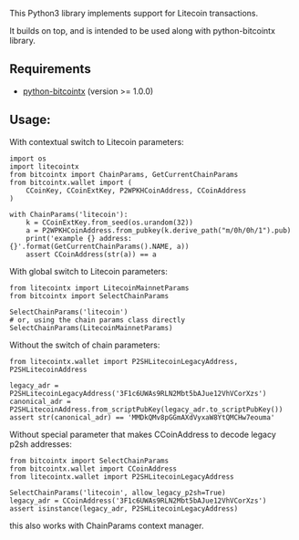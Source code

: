 This Python3 library implements support for Litecoin transactions.

It builds on top, and is intended to be used along with python-bitcointx library.

## Requirements

- [python-bitcointx](https://github.com/Simplexum/python-bitcointx) (version >= 1.0.0)

## Usage:

With contextual switch to Litecoin parameters:

```
import os
import litecointx
from bitcointx import ChainParams, GetCurrentChainParams
from bitcointx.wallet import (
    CCoinKey, CCoinExtKey, P2WPKHCoinAddress, CCoinAddress
)

with ChainParams('litecoin'):
    k = CCoinExtKey.from_seed(os.urandom(32))
    a = P2WPKHCoinAddress.from_pubkey(k.derive_path("m/0h/0h/1").pub)
    print('example {} address: {}'.format(GetCurrentChainParams().NAME, a))
    assert CCoinAddress(str(a)) == a

```

With global switch to Litecoin parameters:

```
from litecointx import LitecoinMainnetParams
from bitcointx import SelectChainParams

SelectChainParams('litecoin')
# or, using the chain params class directly
SelectChainParams(LitecoinMainnetParams)

```

Without the switch of chain parameters:

```
from litecointx.wallet import P2SHLitecoinLegacyAddress, P2SHLitecoinAddress

legacy_adr = P2SHLitecoinLegacyAddress('3F1c6UWAs9RLN2Mbt5bAJue12VhVCorXzs')
canonical_adr = P2SHLitecoinAddress.from_scriptPubKey(legacy_adr.to_scriptPubKey())
assert str(canonical_adr) == 'MMDkQMv8pGGmAXdVyxaW8YtQMCHw7eouma'

```

Without special parameter that makes CCoinAddress to decode legacy p2sh addresses:

```
from bitcointx import SelectChainParams
from bitcointx.wallet import CCoinAddress
from litecointx.wallet import P2SHLitecoinLegacyAddress

SelectChainParams('litecoin', allow_legacy_p2sh=True)
legacy_adr = CCoinAddress('3F1c6UWAs9RLN2Mbt5bAJue12VhVCorXzs')
assert isinstance(legacy_adr, P2SHLitecoinLegacyAddress)
```
this also works with ChainParams context manager.
